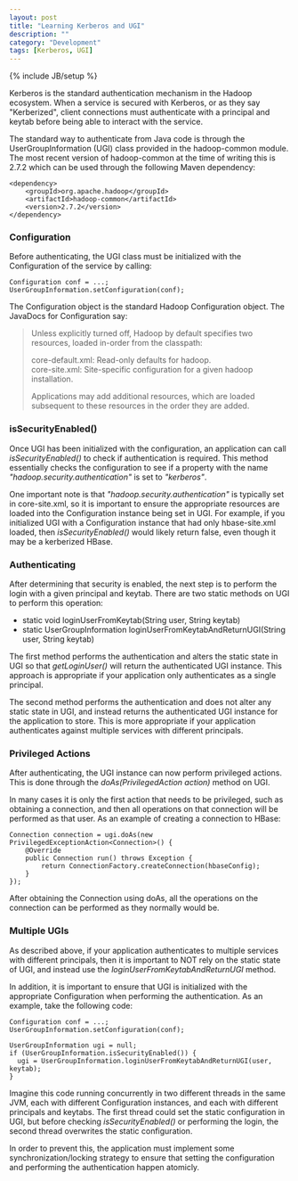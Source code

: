 ```yaml
---
layout: post
title: "Learning Kerberos and UGI"
description: ""
category: "Development"
tags: [Kerberos, UGI]
---
```

{% include JB/setup %}

Kerberos is the standard authentication mechanism in the Hadoop ecosystem. When a
service is secured with Kerberos, or as they say "Kerberized", client connections must
authenticate with a principal and keytab before being able to interact with the service.

The standard way to authenticate from Java code is through the UserGroupInformation (UGI)
class provided in the hadoop-common module. The most recent version of hadoop-common at
the time of writing this is 2.7.2 which can be used through the following Maven dependency:

    <dependency>
	    <groupId>org.apache.hadoop</groupId>
	    <artifactId>hadoop-common</artifactId>
	    <version>2.7.2</version>
    </dependency>

### Configuration

Before authenticating, the UGI class must be initialized with the Configuration
of the service by calling:

    Configuration conf = ...;
    UserGroupInformation.setConfiguration(conf);

The Configuration object is the standard Hadoop Configuration object. The JavaDocs for
Configuration say:

> Unless explicitly turned off, Hadoop by default specifies two resources, loaded in-order from the classpath:
>
> core-default.xml: Read-only defaults for hadoop. <br/>
> core-site.xml: Site-specific configuration for a given hadoop installation.
>
> Applications may add additional resources, which are loaded subsequent to these resources in the order they are added.

### isSecurityEnabled()

Once UGI has been initialized with the configuration, an application can call *isSecurityEnabled()*
to check if authentication is required. This method essentially checks the configuration to see if
a property with the name *"hadoop.security.authentication"* is set to *"kerberos"*.

One important note is that *"hadoop.security.authentication"* is typically set in core-site.xml,
so it is important to ensure the appropriate resources are loaded into the Configuration instance
being set in UGI. For example, if you initialized UGI with a Configuration instance that had only
hbase-site.xml loaded, then *isSecurityEnabled()* would likely return false, even though it may be
a kerberized HBase.

### Authenticating

After determining that security is enabled, the next step is to perform the login with a given
principal and keytab. There are two static methods on UGI to perform this operation:

* static void loginUserFromKeytab(String user, String keytab)
* static UserGroupInformation loginUserFromKeytabAndReturnUGI(String user, String keytab)

The first method performs the authentication and alters the static state in UGI so that
*getLoginUser()* will return the authenticated UGI instance. This approach is appropriate
if your application only authenticates as a single principal.

The second method performs the authentication and does not alter any static state in UGI,
and instead returns the authenticated UGI instance for the application to store. This is
more appropriate if your application authenticates against multiple services with different
principals.

### Privileged Actions

After authenticating, the UGI instance can now perform privileged actions. This
is done through the *doAs(PrivilegedAction action)* method on UGI.

In many cases it is only the first action that needs to be privileged, such as obtaining a connection, and then all operations on that connection will be performed as that user. As an example of creating a connection to HBase:

    Connection connection = ugi.doAs(new PrivilegedExceptionAction<Connection>() {
        @Override
        public Connection run() throws Exception {
            return ConnectionFactory.createConnection(hbaseConfig);
        }
    });

After obtaining the Connection using doAs, all the operations on the connection can
be performed as they normally would be.

### Multiple UGIs

As described above, if your application authenticates to multiple services with different
principals, then it is important to NOT rely on the static state of UGI, and instead  use
the *loginUserFromKeytabAndReturnUGI* method.

In addition, it is important to ensure that UGI is initialized with the appropriate
Configuration when performing the authentication. As an example, take the following
code:

    Configuration conf = ...;
    UserGroupInformation.setConfiguration(conf);

    UserGroupInformation ugi = null;
    if (UserGroupInformation.isSecurityEnabled()) {
      ugi = UserGroupInformation.loginUserFromKeytabAndReturnUGI(user, keytab);
    }

Imagine this code running concurrently in two different threads in the same JVM, each
with different Configuration instances, and each with different principals and keytabs.
The first thread could set the static configuration in UGI, but before checking
*isSecurityEnabled()* or performing the login, the second thread overwrites the static
configuration.

In order to prevent this, the application must implement some synchronization/locking strategy
to ensure that setting the configuration and performing the authentication happen atomicly.
